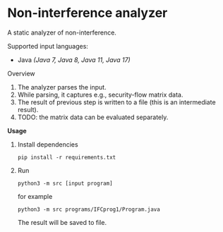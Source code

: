 # Non-interference analyzer 

A static analyzer of non-interference.

Supported input languages: 
* Java _(Java 7, Java 8, Java 11, Java 17)_

Overview

1. The analyzer parses the input.
2. While parsing, it captures e.g., security-flow matrix data.
3. The result of previous step is written to a file (this is an intermediate result).
4. TODO: the matrix data can be evaluated separately. 

**Usage**

1. Install dependencies

   ```
   pip install -r requirements.txt
   ```

2. Run

   ```
   python3 -m src [input program]
   ```
   
   for example

   ```
   python3 -m src programs/IFCprog1/Program.java
   ```
   
   The result will be saved to file.